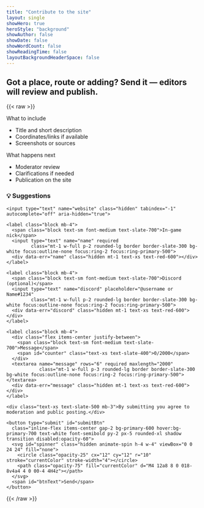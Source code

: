 ```yaml
---
title: "Contribute to the site"
layout: single
showHero: true
heroStyle: "background"
showAuthor: false
showDate: false
showWordCount: false
showReadingTime: false
layoutBackgroundHeaderSpace: false
---
```


## Got a place, route or  adding? Send it — editors will review and publish.

{{< raw >}}
<div class="not-prose max-w-3xl mx-auto">

  <div class="grid sm:grid-cols-2 gap-4 mb-8">
    <div class="rounded-xl ring-1 ring-slate-200 bg-white p-4">
      <div class="text-sm text-slate-500">What to include</div>
      <ul class="mt-2 text-sm list-disc list-inside text-slate-700 space-y-1">
        <li>Title and short description</li>
        <li>Coordinates/links if available</li>
        <li>Screenshots or sources</li>
      </ul>
    </div>
    <div class="rounded-xl ring-1 ring-slate-200 bg-white p-4">
      <div class="text-sm text-slate-500">What happens next</div>
      <ul class="mt-2 text-sm list-disc list-inside text-slate-700 space-y-1">
        <li>Moderator review</li>
        <li>Clarifications if needed</li>
        <li>Publication on the site</li>
      </ul>
    </div>
  </div>

  <div id="alert" class="hidden mb-4 rounded-lg p-3 text-sm" role="status" aria-live="polite"></div>

  <form id="feedbackForm" class="rounded-2xl ring-1 ring-slate-200 bg-white p-5">
    <h3 class="mb-4 text-lg font-semibold">💡 Suggestions</h3>

    <input type="text" name="website" class="hidden" tabindex="-1" autocomplete="off" aria-hidden="true">

    <label class="block mb-4">
      <span class="block text-sm font-medium text-slate-700">In-game nick</span>
      <input type="text" name="name" required
             class="mt-1 w-full p-2 rounded-lg border border-slate-300 bg-white focus:outline-none focus:ring-2 focus:ring-primary-500">
      <div data-err="name" class="hidden mt-1 text-xs text-red-600"></div>
    </label>

    <label class="block mb-4">
      <span class="block text-sm font-medium text-slate-700">Discord (optional)</span>
      <input type="text" name="discord" placeholder="@username or Name#1234"
             class="mt-1 w-full p-2 rounded-lg border border-slate-300 bg-white focus:outline-none focus:ring-2 focus:ring-primary-500">
      <div data-err="discord" class="hidden mt-1 text-xs text-red-600"></div>
    </label>

    <label class="block mb-4">
      <div class="flex items-center justify-between">
        <span class="block text-sm font-medium text-slate-700">Message</span>
        <span id="counter" class="text-xs text-slate-400">0/2000</span>
      </div>
      <textarea name="message" rows="6" required maxlength="2000"
                class="mt-1 w-full p-3 rounded-lg border border-slate-300 bg-white focus:outline-none focus:ring-2 focus:ring-primary-500"></textarea>
      <div data-err="message" class="hidden mt-1 text-xs text-red-600"></div>
    </label>

    <div class="text-xs text-slate-500 mb-3">By submitting you agree to moderation and public posting.</div>

    <button type="submit" id="submitBtn"
      class="inline-flex items-center gap-2 bg-primary-600 hover:bg-primary-700 text-white font-semibold py-2 px-5 rounded-xl shadow transition disabled:opacity-60">
      <svg id="spinner" class="hidden animate-spin h-4 w-4" viewBox="0 0 24 24" fill="none">
        <circle class="opacity-25" cx="12" cy="12" r="10" stroke="currentColor" stroke-width="4"></circle>
        <path class="opacity-75" fill="currentColor" d="M4 12a8 8 0 018-8v4a4 4 0 00-4 4H4z"></path>
      </svg>
      <span id="btnText">Send</span>
    </button>
  </form>
</div>

<script>
(function(){
  const form = document.getElementById("feedbackForm");
  const btn  = document.getElementById("submitBtn");
  const spin = document.getElementById("spinner");
  const txt  = document.getElementById("btnText");
  const alertBox = document.getElementById("alert");
  const counter = document.getElementById("counter");
  const endpoint = "https://obratka.vercel.app/api/send";

  // Accept @username (new Discord), or Name#1234 (legacy)
  const dcRe = /^(?:@?[A-Za-z0-9._]{2,32}|[\\w .-]{2,32}#\\d{4})$/;

  form.message.addEventListener("input", () => {
    counter.textContent = form.message.value.length + "/2000";
  });

  function setErr(field, msg){
    const el = form.querySelector('[data-err="'+field+'"]');
    if (!el) return;
    if (msg){ el.textContent = msg; el.classList.remove("hidden"); }
    else    { el.textContent = "";  el.classList.add("hidden"); }
  }
  function showAlert(ok, msg){
    alertBox.className = "mb-4 rounded-lg p-3 text-sm " + (ok
      ? "bg-green-50 text-green-700 ring-1 ring-green-200"
      : "bg-red-50 text-red-700 ring-1 ring-red-200");
    alertBox.textContent = msg;
    alertBox.classList.remove("hidden");
  }

  form.addEventListener("submit", async (e)=>{
    e.preventDefault();
    if (form.website.value) return;

    const name = form.name.value.trim();
    const message = form.message.value.trim();
    let discord  = (form.discord.value || "").trim();

    setErr("name"); setErr("message"); setErr("discord");

    if (!name){ setErr("name","Please enter a nick."); form.name.focus(); return; }
    if (!message){ setErr("message","Please describe your suggestion."); form.message.focus(); return; }
    if (discord && !dcRe.test(discord)){
      setErr("discord","Format: @username or Name#1234");
      form.discord.focus();
      return;
    }
    if (discord && discord[0] !== "@" && !/#\d{4}$/.test(discord)) {
      discord = "@"+discord;
    }

    const now = Date.now();
    const last = +localStorage.getItem("callme_last_en")||0;
    if (now - last < 30000){ showAlert(false,"Too frequent. Try again later."); return; }

    btn.disabled = true; spin.classList.remove("hidden"); txt.textContent = "Sending…";
    try{
      const payload = { name, discord, message };
      // for backend compatibility also send 'telegram' mirror if needed
      payload.telegram = discord || "";
      const res = await fetch(endpoint, {
        method:"POST", headers:{ "Content-Type":"application/json" },
        body: JSON.stringify(payload)
      });
      if (res.ok){
        showAlert(true,"Thanks! We received your submission.");
        form.reset(); counter.textContent = "0/2000";
        localStorage.setItem("callme_last_en", String(now));
      }else{
        showAlert(false,"Server error. Please try later.");
      }
    }catch{
      showAlert(false,"Network error.");
    }finally{
      btn.disabled = false; spin.classList.add("hidden"); txt.textContent = "Send";
    }
  });
})();
</script>
{{< /raw >}}